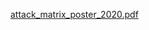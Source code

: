 [attack_matrix_poster_2020.pdf](https://github.com/prazwolp/InfoSec101/files/10980047/attack_matrix_poster_2020.pdf)
